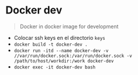 # Docker dev

> Docker in docker image for development

* Colocar ssh keys en el directorio `keys`
* `docker build -t docker-dev .`
* `docker run -itd --name docker-dev -v //var/run/docker.sock:/var/run/docker.sock -v /path/to/host/workdir:/work docker-dev`
* `docker exec -it docker-dev bash`